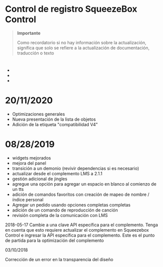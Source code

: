 # Control de registro SqueezeBox Control

>**Importante**
>
>Como recordatorio si no hay información sobre la actualización, significa que solo se refiere a la actualización de documentación, traducción o texto

# 

- 
- 
- 

# 20/11/2020

- Optimizaciones generales
- Nueva presentación de la lista de objetos
- Adición de la etiqueta "compatibilidad V4"

# 08/28/2019

- widgets mejorados
- mejora del panel
- transición a un demonio (revivir dependencias si es necesario)
- actualizar desde el complemento LMS a 2.1.1
- gestión adicional de jingles
- agregue una opción para agregar un espacio en blanco al comienzo de un tts
- adición de comandos favoritos con creación de mapeo de nombre / índice personal
- Agregar un pedido usando opciones completas completas
- adición de un comando de reproducción de canción
- revisión completa de la comunicación con LMS

2018-05-17
Cambie a una clave API específica para el complemento. Tenga en cuenta que esto requiere actualizar el complemento en Squeezebox Control e ingresar la API específica para el complemento. Este es el punto de partida para la optimización del complemento

03/10/2018

Corrección de un error en la transparencia del diseño
